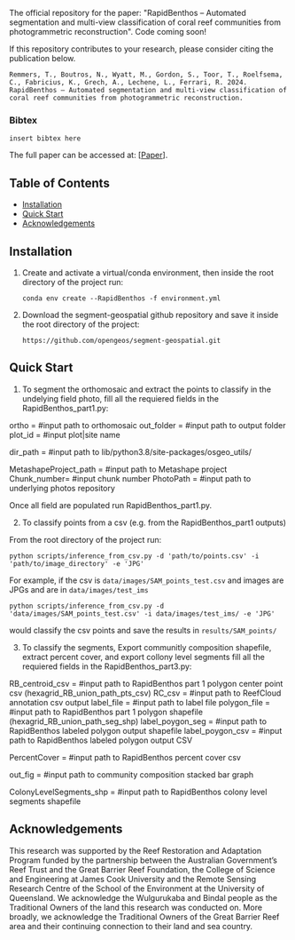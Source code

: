 The official repository for the paper: "RapidBenthos – Automated segmentation and multi-view classification of coral reef communities from photogrammetric reconstruction". Code coming soon!

If this repository contributes to your research, please consider citing the publication below.

```
Remmers, T., Boutros, N., Wyatt, M., Gordon, S., Toor, T., Roelfsema, C., Fabricius, K., Grech, A., Lechene, L., Ferrari, R. 2024. RapidBenthos – Automated segmentation and multi-view classification of coral reef communities from photogrammetric reconstruction.  
```

### Bibtex
```
insert bibtex here

```

The full paper can be accessed at: \[[Paper]()].

## Table of Contents
- [Installation](#installation)
- [Quick Start](#quick-start)
- [Acknowledgements](#acknowledgements)

<a name="installation"></a>

## Installation
1. Create and activate a virtual/conda environment, then inside the root directory of the project run:

    ```conda env create --RapidBenthos -f environment.yml```
    
2. Download the segment-geospatial github repository and save it inside the root directory of the project:

    ```https://github.com/opengeos/segment-geospatial.git```

<a name="quick-start"></a>
## Quick Start
1. To segment the orthomosaic and extract the points to classify in the undelying field photo, fill all the requiered fields in the RapidBenthos_part1.py:

ortho =  #input path to orthomosaic
out_folder = #input path to output folder
plot_id = #input plot|site name

dir_path = #input path to lib/python3.8/site-packages/osgeo_utils/

MetashapeProject_path = #input path to Metashape project
Chunk_number= #input chunk number
PhotoPath = #input path to underlying photos repository

Once all field are populated run RapidBenthos_part1.py.


2. To classify points from a csv (e.g. from the RapidBenthos_part1 outputs)

From the root directory of the project run:

    python scripts/inference_from_csv.py -d 'path/to/points.csv' -i 'path/to/image_directory' -e 'JPG'

For example, if the csv is `data/images/SAM_points_test.csv` and images are JPGs and are in `data/images/test_ims`

    python scripts/inference_from_csv.py -d 'data/images/SAM_points_test.csv' -i data/images/test_ims/ -e 'JPG'

would classify the csv points and save the results in `results/SAM_points/`

3. To classify the segments, Export communitly composition shapefile, extract percent cover, and export collony level segments fill all the requiered fields in the RapidBenthos_part3.py:

RB_centroid_csv = #input path to RapidBenthos part 1 polygon center point csv (hexagrid_RB_union_path_pts_csv)
RC_csv = #input path to ReefCloud annotation csv output
label_file = #input path to label file
polygon_file = #input path to RapidBenthos part 1 polygon shapefile (hexagrid_RB_union_path_seg_shp)
label_poygon_seg = #input path to RapidBenthos labeled polygon output shapefile
label_poygon_csv = #input path to RapidBenthos labeled polygon output CSV

PercentCover = #input path to RapidBenthos percent cover csv

out_fig = #input path to community composition stacked bar graph

ColonyLevelSegments_shp = #input path to RapidBenthos colony level segments shapefile


<a name="acknowledgements"></a>
## Acknowledgements

This research was supported by the Reef Restoration and Adaptation Program funded by the partnership between the Australian Government’s Reef Trust and the Great Barrier Reef Foundation, the College of Science and Engineering at James Cook University and the Remote Sensing Research Centre of the School of the Environment at the University of Queensland. We acknowledge the Wulgurukaba and Bindal people as the Traditional Owners of the land this research was conducted on. More broadly, we acknowledge the Traditional Owners of the Great Barrier Reef area and their continuing connection to their land and sea country.
